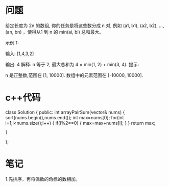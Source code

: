 # 问题
给定长度为 2n 的数组, 你的任务是将这些数分成 n 对, 例如 (a1, b1), (a2, b2), ..., (an, bn) ，使得从1 到 n 的 min(ai, bi) 总和最大。

示例 1:

输入: [1,4,3,2]

输出: 4
解释: n 等于 2, 最大总和为 4 = min(1, 2) + min(3, 4).
提示:

n 是正整数,范围在 [1, 10000].
数组中的元素范围在 [-10000, 10000].
# c++代码
class Solution {
public:
    int arrayPairSum(vector<int>& nums) {
        sort(nums.begin(),nums.end());
        int max=nums[0];
        for(int i=1;i<nums.size();i++)
        {
            if(i%2==0)
            {
                max=max+nums[i];
            }
        }
return max;
        
    }
};
# 笔记
1.先排序，再将偶数的角标的数相加。
